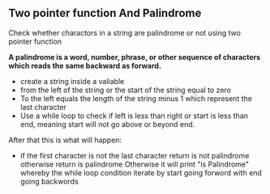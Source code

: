 ##  Two pointer function And Palindrome

Check whether charactors in a string are palindrome or not using two pointer function

**A palindrome is a word, number, phrase, or other sequence of characters which reads the same backward as forward.**

- create a string inside a valiable
- from the left of the string or the start of the string equal to zero
- To the left equals the length of the string minus 1 which represent the last character
- Use a while loop to check if left is less than right or start is less than end, meaning start will not go above or beyond end.

After that this is what will happen:
- if the first character is not the last character return is not palindrome otherwise return is palindrome 
Otherwise it will print "is Palindrome" whereby the while loop condition iterate by start going forword with end going backwords
